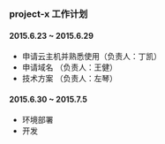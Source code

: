 ### project-x 工作计划

#### 2015.6.23 ~ 2015.6.29

* 申请云主机并熟悉使用（负责人：丁凯）
* 申请域名 （负责人：王健）
* 技术方案 （负责人：左琴）

#### 2015.6.30 ~ 2015.7.5
* 环境部署
* 开发